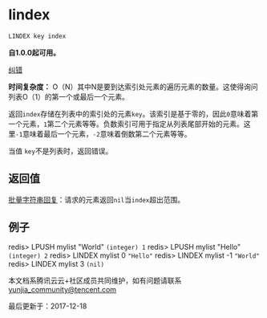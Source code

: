 # lindex

```javascript
LINDEX key index
```

**自1.0.0起可用。**

[纠错](javascript:;)

**时间复杂度：** O（N）其中N是要到达索引处元素的遍历元素的数量。这使得询问列表O（1）的第一个或最后一个元素。

返回`index`存储在列表中的索引处的元素`key`。该索引是基于零的，因此`0`意味着第一个元素，`1`第二个元素等等。负数索引可用于指定从列表尾部开始的元素。这里`-1`意味着最后一个元素，`-2`意味着倒数第二个元素等等。

当值 `key`不是列表时，返回错误。

## 返回值

[批量字符串回复](https://redis.io/topics/protocol#bulk-string-reply)：请求的元素返回`nil`当`index`超出范围。

## 例子

redis> LPUSH mylist "World" `(integer) 1` redis> LPUSH mylist "Hello" `(integer) 2` redis> LINDEX mylist 0 `"Hello"` redis> LINDEX mylist -1 `"World"` redis> LINDEX mylist 3 `(nil)`

本文档系腾讯云云+社区成员共同维护，如有问题请联系 yunjia_community@tencent.com

最后更新于：2017-12-18